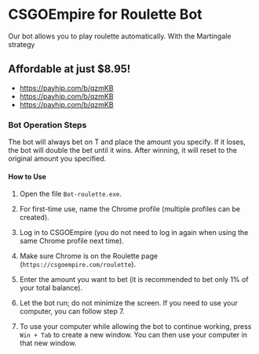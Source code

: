 # CSGOEmpire for Roulette Bot
Our bot allows you to play roulette automatically. With the Martingale strategy

## Affordable at just $8.95!
* https://payhip.com/b/qzmKB
* https://payhip.com/b/qzmKB
* https://payhip.com/b/qzmKB

### Bot Operation Steps
The bot will always bet on T and place the amount you specify. If it loses, the bot will double the bet until it wins.
After winning, it will reset to the original amount you specified.

#### How to Use

1. Open the file `Bot-roulette.exe`.

2. For first-time use, name the Chrome profile (multiple profiles can be created).

3. Log in to CSGOEmpire (you do not need to log in again when using the same Chrome profile next time).

4. Make sure Chrome is on the Roulette page (`https://csgoempire.com/roulette`).

5. Enter the amount you want to bet (it is recommended to bet only 1% of your total balance).

6. Let the bot run; do not minimize the screen. If you need to use your computer, you can follow step 7.

7. To use your computer while allowing the bot to continue working, press `Win + Tab` to create a new window.
You can then use your computer in that new window.
